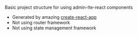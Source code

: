 Basic project structure for using admin-lte-react components

- Generated by amazing [create-react-app](https://github.com/facebookincubator/create-react-app)
- Not using router framework
- Not using state management framework
